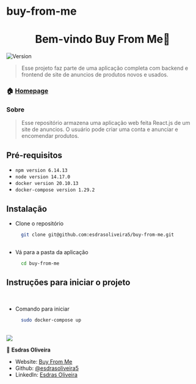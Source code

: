 # buy-from-me

<h1 align="center">Bem-vindo Buy From Me👋</h1>
<p>
  <img alt="Version" src="https://img.shields.io/badge/version-1.0.0-blue.svg?cacheSeconds=2592000" />  
</p>

> Esse projeto faz parte de uma aplicação completa com backend e frontend de site de anuncios de produtos novos e usados.

### 🏠 [Homepage](https://github.com/esdrasoliveira5/buy-from-me)

### Sobre
> Esse repositório armazena uma aplicação web feita React.js de um site de anuncios. O usuário pode criar uma conta e anunciar e encomendar produtos.


## Pré-requisitos

- `npm version 6.14.13`
- `node version 14.17.0`
- `docker version 20.10.13`
- `docker-compose version 1.29.2`

## Instalação

- Clone o repositório
  ```sh
    git clone git@github.com:esdrasoliveira5/buy-from-me.git
    

- Vá para a pasta da aplicação
  ```sh
    cd buy-from-me


## Instruções para iniciar o projeto

<br>

- Comando para iniciar

  ```sh
    sudo docker-compose up


<br/>

<img src="./public/Screenshot from 2022-04-09 01-57-40.png" >

👤 **Esdras Oliveira**

* Website: [Buy From Me](https://buy-from-me.vercel.app/home)
* Github: [@esdrasoliveira5](https://github.com/esdrasoliveira5)
* LinkedIn: [Esdras Oliveira](https://www.linkedin.com/in/esdrasmoliveira/)